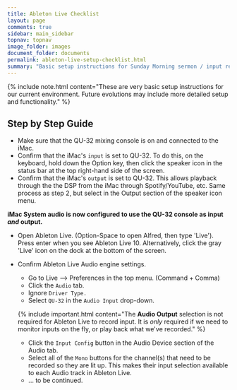 ```yaml
---
title: Ableton Live Checklist
layout: page
comments: true
sidebar: main_sidebar
topnav: topnav
image_folder: images
document_folder: documents
permalink: ableton-live-setup-checklist.html
summary: "Basic setup instructions for Sunday Morning sermon / input recording."
---
```


{% include note.html content="These are very basic setup instructions for our current environment.  Future evolutions may include more detailed setup and functionality." %}

## Step by Step Guide

- Make sure that the QU-32 mixing console is on and connected to the iMac.
- Confirm that the iMac's `input` is set to QU-32.  To do this, on the keyboard, hold down the Option key, then click the speaker icon in the status bar at the top right-hand side of the screen.
- Confirm that the iMac's `output` is set to QU-32.  This allows playback through the the DSP from the iMac through Spotify/YouTube, etc.  Same process as step 2, but select in the Output section of the speaker icon menu.

**iMac System audio is now configured to use the QU-32 console as input _and_ output.**

- Open Ableton Live.  (Option-Space to open Alfred, then type 'Live').  Press enter when you see Ableton Live 10.  Alternatively, click the gray 'Live' icon on the dock at the bottom of the screen.
- Confirm Ableton Live Audio engine settings.
    - Go to Live --> Preferences in the top menu. (Command + Comma)
    - Click the `Audio` tab.
    - Ignore `Driver Type.`
    - Select `QU-32` in the `Audio Input` drop-down.

    {% include important.html content="The **Audio Output** selection is not required for Ableton Live to record input.  It is _only_ required if we need to monitor inputs on the fly, or play back what we've recorded." %}

    - Click the `Input Config` button in the Audio Device section of the Audio tab.
    - Select all of the `Mono` buttons for the channel(s) that need to be recorded so they are lit up.  This makes their input selection available to each Audio track in Ableton Live.
    - ... to be continued.

